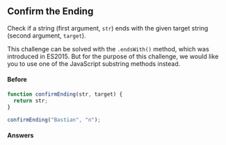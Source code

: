 ## Confirm the Ending

Check if a string (first argument, `str`) ends with the given target string (second argument, `target`).

This challenge can be solved with the `.endsWith()` method, which was introduced in ES2015. But for the purpose of this challenge, we would like you to use one of the JavaScript substring methods instead.

#### Before
```javascript
function confirmEnding(str, target) {
  return str;
}

confirmEnding("Bastian", "n");

```

#### Answers

```javascript


```